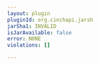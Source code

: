 ```yaml
---
layout: plugin
pluginId: org.cinchapi.jarsh
jarSha1: INVALID
isJarAvailable: false
error: NONE
violations: []

---
```

